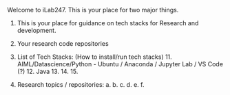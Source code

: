 Welcome to iLab247.  This is your place for two major things.

1. This is your place for guidance on tech stacks for Research and development.
2. Your research code repositories

1. List of Tech Stacks:  (How to install/run tech stacks)
   11. AIML/Datascience/Python  - Ubuntu / Anaconda / Jupyter Lab / VS Code (?)
   12. Java
   13. 
   14.
   15.
   
2. Research topics / repositories:
   a.
   b.
   c.
   d.
   e.
   f.
   
  
